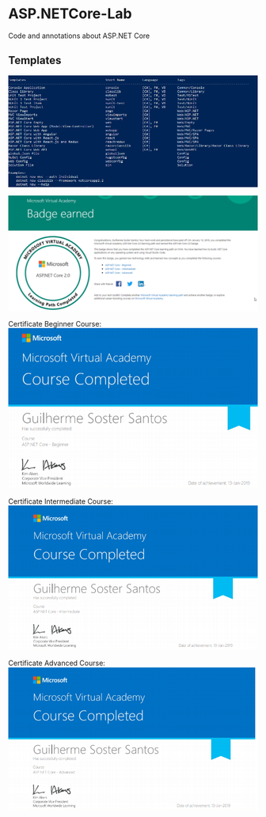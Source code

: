 # ASP.NETCore-Lab
Code and annotations about ASP.NET Core

## Templates

![TemplatesImage](https://github.com/GSoster/ASP.NETCore-Lab/blob/master/images/dotnet-new-help.PNG)

![Badge](https://github.com/GSoster/ASP.NETCore-Lab/blob/master/images/badge.PNG)

Certificate Beginner Course:
![beginner](https://github.com/GSoster/ASP.NETCore-Lab/blob/master/images/beginner.PNG)

Certificate Intermediate Course:
![intermediate](https://github.com/GSoster/ASP.NETCore-Lab/blob/master/images/intermediate.PNG)

Certificate Advanced Course:
![advanced](https://github.com/GSoster/ASP.NETCore-Lab/blob/master/images/advanced.PNG)